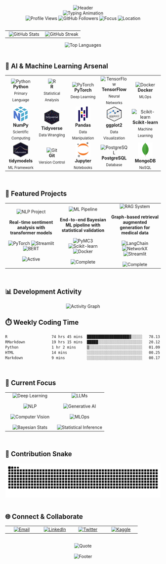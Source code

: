 <div align="center">
  <img src="https://capsule-render.vercel.app/api?type=waving&color=gradient&customColorList=6,11,20&height=180&section=header&text=Chris%20Olande&fontSize=50&fontColor=ffffff&animation=fadeIn&fontAlignY=35&desc=Data%20Scientist%20|%20ML%20Engineer%20|%20NLP%20Enthusiast&descAlignY=55&descAlign=50" alt="Header"/>
</div>

<div align="center">
  <img src="https://readme-typing-svg.demolab.com?font=JetBrains+Mono&weight=500&size=26&duration=3000&pause=1000&color=58A6FF&center=true&vCenter=true&width=1000&height=60&lines=Building+AI+Systems+That+Matter;Statistics+%26+Programming+Student+at+Kenyatta+University;Turning+Complex+Data+Into+Actionable+Insights;" alt="Typing Animation" />
</div>

<div align="center">
  <img src="https://komarev.com/ghpvc/?username=Chrisolande&label=Profile%20Views&color=58A6FF&style=flat-square&exclude_me=true&reset=true" alt="Profile Views" />
  <img src="https://img.shields.io/github/followers/Chrisolande?label=Followers&style=flat-square&color=58A6FF&logo=github" alt="GitHub Followers" />
  <img src="https://img.shields.io/badge/Focus-Machine%20Learning-58A6FF?style=flat-square" alt="Focus"/>
  <img src="https://img.shields.io/badge/Location-Nairobi%2C%20Kenya-58A6FF?style=flat-square&logo=googlemaps" alt="Location"/>
</div>

<br>

<div align="center">
  <table>
    <tr>
      <td align="center" width="50%">
        <img src="https://github-readme-stats.vercel.app/api?username=Chrisolande&theme=github_dark&hide_border=true&include_all_commits=true&count_private=true&show_icons=true&icon_color=58A6FF&title_color=58A6FF&text_color=c9d1d9&bg_color=0d1117&cache_seconds=300" alt="GitHub Stats"/>
      </td>
      <td align="center" width="50%">
        <img src="https://github-readme-streak-stats.herokuapp.com/?user=Chrisolande&theme=github-dark-blue&hide_border=true&background=0d1117&ring=58A6FF&fire=58A6FF&currStreakLabel=58A6FF" alt="GitHub Streak"/>
      </td>
    </tr>
  </table>
</div>

<div align="center">
  <img src="https://github-readme-stats.vercel.app/api/top-langs/?username=Chrisolande&theme=github_dark&hide_border=true&include_all_commits=true&count_private=true&layout=compact&title_color=58A6FF&text_color=c9d1d9&bg_color=0d1117&cache_seconds=1&v=2" alt="Top Languages"/>
</div>

<br>

## 🧠 AI & Machine Learning Arsenal

<div align="center">
  <table>
    <tr>
      <td align="center" width="20%">
        <img src="https://skillicons.dev/icons?i=python" width="48" height="48" alt="Python"/>
        <br><strong>Python</strong>
        <br><sub>Primary Language</sub>
      </td>
      <td align="center" width="20%">
        <img src="https://skillicons.dev/icons?i=r" width="48" height="48" alt="R"/>
        <br><strong>R</strong>
        <br><sub>Statistical Analysis</sub>
      </td>
      <td align="center" width="20%">
        <img src="https://skillicons.dev/icons?i=pytorch" width="48" height="48" alt="PyTorch"/>
        <br><strong>PyTorch</strong>
        <br><sub>Deep Learning</sub>
      </td>
      <td align="center" width="20%">
        <img src="https://skillicons.dev/icons?i=tensorflow" width="48" height="48" alt="TensorFlow"/>
        <br><strong>TensorFlow</strong>
        <br><sub>Neural Networks</sub>
      </td>
      <td align="center" width="20%">
        <img src="https://skillicons.dev/icons?i=docker" width="48" height="48" alt="Docker"/>
        <br><strong>Docker</strong>
        <br><sub>MLOps</sub>
      </td>
    </tr>
    <tr>
      <td align="center" width="20%">
        <img src="https://raw.githubusercontent.com/devicons/devicon/master/icons/numpy/numpy-original.svg" width="48" height="48" alt="NumPy"/>
        <br><strong>NumPy</strong>
        <br><sub>Scientific Computing</sub>
      </td>
      <td align="center" width="20%">
        <img src="https://raw.githubusercontent.com/rstudio/hex-stickers/master/SVG/tidyverse.svg" width="48" height="48" alt="Tidyverse"/>
        <br><strong>Tidyverse</strong>
        <br><sub>Data Wrangling</sub>
      </td>
      <td align="center" width="20%">
        <img src="https://raw.githubusercontent.com/devicons/devicon/master/icons/pandas/pandas-original.svg" width="48" height="48" alt="Pandas"/>
        <br><strong>Pandas</strong>
        <br><sub>Data Manipulation</sub>
      </td>
      <td align="center" width="20%">
        <img src="https://raw.githubusercontent.com/rstudio/hex-stickers/master/SVG/ggplot2.svg" width="48" height="48" alt="ggplot2"/>
        <br><strong>ggplot2</strong>
        <br><sub>Data Visualization</sub>
      </td>
      <td align="center" width="20%">
        <img src="https://upload.wikimedia.org/wikipedia/commons/0/05/Scikit_learn_logo_small.svg" width="48" height="48" alt="Scikit-learn"/>
        <br><strong>Scikit-learn</strong>
        <br><sub>Machine Learning</sub>
      </td>
    </tr>
    <tr>
      <td align="center" width="20%">
        <img src="https://raw.githubusercontent.com/rstudio/hex-stickers/master/SVG/tidymodels.svg" width="48" height="48" alt="tidymodels"/>
        <br><strong>tidymodels</strong>
        <br><sub>ML Framework</sub>
      </td>
      <td align="center" width="20%">
        <img src="https://skillicons.dev/icons?i=git" width="48" height="48" alt="Git"/>
        <br><strong>Git</strong>
        <br><sub>Version Control</sub>
      </td>
      <td align="center" width="20%">
        <img src="https://raw.githubusercontent.com/devicons/devicon/master/icons/jupyter/jupyter-original.svg" width="48" height="48" alt="Jupyter"/>
        <br><strong>Jupyter</strong>
        <br><sub>Notebooks</sub>
      </td>
      <td align="center" width="20%">
        <img src="https://skillicons.dev/icons?i=postgres" width="48" height="48" alt="PostgreSQL"/>
        <br><strong>PostgreSQL</strong>
        <br><sub>Database</sub>
      </td>
      <td align="center" width="20%">
        <img src="https://raw.githubusercontent.com/devicons/devicon/master/icons/mongodb/mongodb-original.svg" width="48" height="48" alt="MongoDB"/>
        <br><strong>MongoDB</strong>
        <br><sub>NoSQL</sub>
      </td>
    </tr>
  </table>
</div>

<br>

## 🚀 Featured Projects

<div align="center">
  <table>
    <tr>
      <td align="center" width="33%">
        <img src="https://img.shields.io/badge/🤖-NLP%20Sentiment%20Analyzer-58A6FF?style=for-the-badge&logo=openai&logoColor=white" alt="NLP Project"/>
        <br><br>
        <strong>Real-time sentiment analysis with transformer models</strong>
        <br><br>
        <img src="https://img.shields.io/badge/PyTorch-EE4C2C?style=flat-square&logo=pytorch&logoColor=white" alt="PyTorch"/>
        <img src="https://img.shields.io/badge/Streamlit-FF4B4B?style=flat-square&logo=streamlit&logoColor=white" alt="Streamlit"/>
        <img src="https://img.shields.io/badge/BERT-FF6F00?style=flat-square&logo=huggingface&logoColor=white" alt="BERT"/>
        <br><br>
        <img src="https://img.shields.io/badge/Status-Active-FF6B35?style=flat-square" alt="Active"/>
      </td>
      <td align="center" width="33%">
        <img src="https://img.shields.io/badge/📊-Bayesian%20ML%20Pipeline-58A6FF?style=for-the-badge&logo=anaconda&logoColor=white" alt="ML Pipeline"/>
        <br><br>
        <strong>End-to-end Bayesian ML pipeline with statistical validation</strong>
        <br><br>
        <img src="https://img.shields.io/badge/PyMC3-FF7F0E?style=flat-square&logo=python&logoColor=white" alt="PyMC3"/>
        <img src="https://img.shields.io/badge/Scikit--learn-F7931E?style=flat-square&logo=scikit-learn&logoColor=white" alt="Scikit-learn"/>
        <img src="https://img.shields.io/badge/Docker-2496ED?style=flat-square&logo=docker&logoColor=white" alt="Docker"/>
        <br><br>
        <img src="https://img.shields.io/badge/Status-Complete-00D4AA?style=flat-square" alt="Complete"/>
      </td>
      <td align="center" width="33%">
        <img src="https://img.shields.io/badge/🏥-Medical%20Graph%20RAG-58A6FF?style=for-the-badge&logo=databricks&logoColor=white" alt="RAG System"/>
        <br><br>
        <strong>Graph-based retrieval augmented generation for medical data</strong>
        <br><br>
        <img src="https://img.shields.io/badge/LangChain-339933?style=flat-square&logo=langchain&logoColor=white" alt="LangChain"/>
        <img src="https://img.shields.io/badge/NetworkX-FF7F0E?style=flat-square&logo=networkx&logoColor=white" alt="NetworkX"/>
        <img src="https://img.shields.io/badge/Streamlit-FF4B4B?style=flat-square&logo=streamlit&logoColor=white" alt="Streamlit"/>
        <br><br>
        <img src="https://img.shields.io/badge/Status-Complete-00D4AA?style=flat-square" alt="Complete"/>
      </td>
    </tr>
  </table>
</div>

<br>

## 📊 Development Activity
<div align="center">
  <img src="https://github-readme-activity-graph.vercel.app/graph?username=Chrisolande&theme=github-compact&hide_border=true&bg_color=0d1117&color=58A6FF&line=58A6FF&point=ffffff" alt="Activity Graph"/>
</div>

## ⏱️ Weekly Coding Time
<!--START_SECTION:waka-->

```txt
R                    74 hrs 45 mins  ███████████████████▓░░░░░   78.13 %
RMarkdown            19 hrs 15 mins  █████░░░░░░░░░░░░░░░░░░░░   20.12 %
Python               1 hr 2 mins     ▒░░░░░░░░░░░░░░░░░░░░░░░░   01.09 %
HTML                 14 mins         ░░░░░░░░░░░░░░░░░░░░░░░░░   00.25 %
Markdown             9 mins          ░░░░░░░░░░░░░░░░░░░░░░░░░   00.17 %
```

<!--END_SECTION:waka-->
<br>

## 🎯 Current Focus

<div align="center">
  <table>
    <tr>
      <td align="center" width="50%">
        <img src="https://img.shields.io/badge/🧠-Deep%20Learning%20Architectures-58A6FF?style=for-the-badge" alt="Deep Learning"/>
        <br><br>
        <img src="https://img.shields.io/badge/🔤-Natural%20Language%20Processing-58A6FF?style=for-the-badge" alt="NLP"/>
        <br><br>
        <img src="https://img.shields.io/badge/👁️-Computer%20Vision-58A6FF?style=for-the-badge" alt="Computer Vision"/>
        <br><br>
        <img src="https://img.shields.io/badge/📊-Bayesian%20Statistics-58A6FF?style=for-the-badge" alt="Bayesian Stats"/>
      </td>
      <td align="center" width="50%">
        <img src="https://img.shields.io/badge/🤖-Large%20Language%20Models-58A6FF?style=for-the-badge" alt="LLMs"/>
        <br><br>
        <img src="https://img.shields.io/badge/🎨-Generative%20AI-58A6FF?style=for-the-badge" alt="Generative AI"/>
        <br><br>
        <img src="https://img.shields.io/badge/⚙️-MLOps%20&%20Deployment-58A6FF?style=for-the-badge" alt="MLOps"/>
        <br><br>
        <img src="https://img.shields.io/badge/🔬-Statistical%20Inference-58A6FF?style=for-the-badge" alt="Statistical Inference"/>
      </td>
    </tr>
  </table>
</div>

<br>

## 🐍 Contribution Snake

<div align="center">
  <img src="https://github.com/Chrisolande/Chrisolande/blob/output/github-contribution-grid-snake-dark.svg" alt="Snake Animation" />
</div>

<br>

## 🌐 Connect & Collaborate

<div align="center">
  <table>
    <tr>
      <td align="center" width="20%">
        <a href="mailto:olandechris@gmail.com">
          <img src="https://img.shields.io/badge/-Email-EA4335?style=for-the-badge&logo=gmail&logoColor=white" alt="Email"/>
        </a>
      </td>
      <td align="center" width="20%">
        <a href="https://www.linkedin.com/in/chris-olande-6557a3238">
          <img src="https://img.shields.io/badge/-LinkedIn-0A66C2?style=for-the-badge&logo=linkedin&logoColor=white" alt="LinkedIn"/>
        </a>
      </td>
      <td align="center" width="20%">
        <a href="https://twitter.com/olande73">
          <img src="https://img.shields.io/badge/🐦-Twitter-1DA1F2?style=for-the-badge&logo=twitter&logoColor=white" alt="Twitter"/>
        </a>
      </td>
      <td align="center" width="20%">
        <a href="https://kaggle.com/chrisolande">
          <img src="https://img.shields.io/badge/-Kaggle-20BEFF?style=for-the-badge&logo=kaggle&logoColor=white" alt="Kaggle"/>
        </a>
      </td>
    </tr>
  </table>
</div>

<br>

<div align="center">
  <img src="https://quotes-github-readme.vercel.app/api?type=horizontal&theme=dark&quote=To%20consult%20the%20statistician%20after%20an%20experiment%20is%20finished%20is%20often%20merely%20to%20ask%20him%20to%20conduct%20a%20post%20mortem%20examination.%20He%20can%20perhaps%20say%20what%20the%20experiment%20died%20of.&author=R.A.%20Fisher" alt="Quote"/>
</div>

<br>

<div align="center">
  <img src="https://capsule-render.vercel.app/api?type=waving&color=gradient&customColorList=6,11,20&height=100&section=footer&text=Thanks%20for%20visiting!&fontSize=16&fontColor=ffffff&animation=twinkling" alt="Footer"/>
</div>
